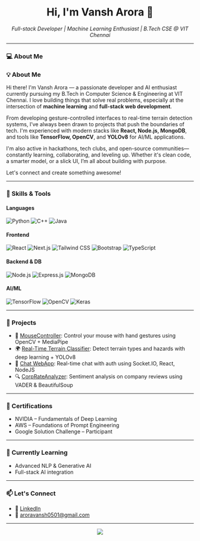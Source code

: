 <h1 align="center">Hi, I'm Vansh Arora 👋</h1>

<p align="center">
  <em>Full-stack Developer | Machine Learning Enthusiast | B.Tech CSE @ VIT Chennai</em>
</p>

---

### 💻 About Me

### 💡 About Me

Hi there! I'm Vansh Arora — a passionate developer and AI enthusiast currently pursuing my B.Tech in Computer Science & Engineering at VIT Chennai. I love building things that solve real problems, especially at the intersection of **machine learning** and **full-stack web development**.

From developing gesture-controlled interfaces to real-time terrain detection systems, I’ve always been drawn to projects that push the boundaries of tech. I'm experienced with modern stacks like **React, Node.js, MongoDB**, and tools like **TensorFlow, OpenCV**, and **YOLOv8** for AI/ML applications.

I'm also active in hackathons, tech clubs, and open-source communities—constantly learning, collaborating, and leveling up. Whether it's clean code, a smarter model, or a slick UI, I’m all about building with purpose.

Let's connect and create something awesome!

---

### 🚀 Skills & Tools

#### Languages  
![Python](https://img.shields.io/badge/Python-3776AB?style=for-the-badge&logo=python&logoColor=white)
![C++](https://img.shields.io/badge/C++-00599C?style=for-the-badge&logo=c%2B%2B&logoColor=white)
![Java](https://img.shields.io/badge/Java-ED8B00?style=for-the-badge&logo=java&logoColor=white)


#### Frontend  
![React](https://img.shields.io/badge/React-20232A?style=for-the-badge&logo=react&logoColor=61DAFB)
![Next.js](https://img.shields.io/badge/Next.js-000000?style=for-the-badge&logo=nextdotjs&logoColor=white)
![Tailwind CSS](https://img.shields.io/badge/TailwindCSS-06B6D4?style=for-the-badge&logo=tailwindcss&logoColor=white)
![Bootstrap](https://img.shields.io/badge/Bootstrap-563D7C?style=for-the-badge&logo=bootstrap&logoColor=white)
![TypeScript](https://img.shields.io/badge/TypeScript-3178C6?style=for-the-badge&logo=typescript&logoColor=white)

#### Backend & DB  
![Node.js](https://img.shields.io/badge/Node.js-339933?style=for-the-badge&logo=nodedotjs&logoColor=white)
![Express.js](https://img.shields.io/badge/Express.js-000000?style=for-the-badge&logo=express&logoColor=white)
![MongoDB](https://img.shields.io/badge/MongoDB-47A248?style=for-the-badge&logo=mongodb&logoColor=white)

#### AI/ML
![TensorFlow](https://img.shields.io/badge/TensorFlow-FF6F00?style=for-the-badge&logo=tensorflow&logoColor=white)
![OpenCV](https://img.shields.io/badge/OpenCV-5C3EE8?style=for-the-badge&logo=opencv&logoColor=white)
![Keras](https://img.shields.io/badge/Keras-D00000?style=for-the-badge&logo=keras&logoColor=white)

---

### 📌 Projects

- 🧠 [MouseController](https://github.com/vansh-9878/MouseController): Control your mouse with hand gestures using OpenCV + MediaPipe  
- 🌍 [Real-Time Terrain Classifier](https://github.com/vansh-9878/TerrainDetection): Detect terrain types and hazards with deep learning + YOLOv8  
- 💬 [Chat WebApp](https://github.com/vansh-9878/Chat-WebApp): Real-time chat with auth using Socket.IO, React, NodeJS  
- 🔍 [CorpRateAnalyzer](https://github.com/vansh-9878/CorpRateAnalyzer): Sentiment analysis on company reviews using VADER & BeautifulSoup

---

### 📜 Certifications

- NVIDIA – Fundamentals of Deep Learning  
- AWS – Foundations of Prompt Engineering  
- Google Solution Challenge – Participant

---

### 🌱 Currently Learning

- Advanced NLP & Generative AI  
- Full-stack AI integration  

---

### 📫 Let's Connect

- 🔗 [LinkedIn](https://www.linkedin.com/in/vansh-arora-b329a3297/)  
- 📧 aroravansh0501@gmail.com  

---

<p align="center">
  <img src="https://github-readme-stats.vercel.app/api?username=vansh-9878&show_icons=true&theme=github_dark" />
</p>
